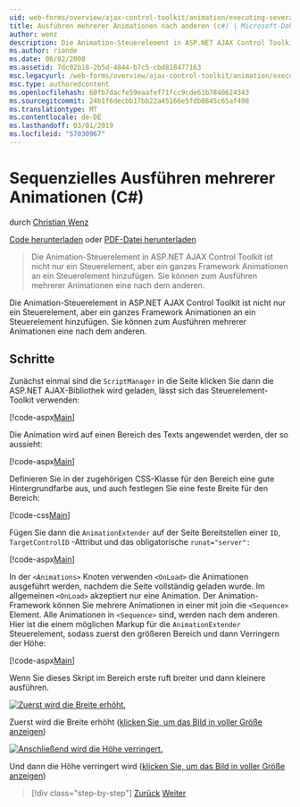 ```yaml
---
uid: web-forms/overview/ajax-control-toolkit/animation/executing-several-animations-after-each-other-cs
title: Ausführen mehrerer Animationen nach anderen (c#) | Microsoft-Dokumentation
author: wenz
description: Die Animation-Steuerelement in ASP.NET AJAX Control Toolkit ist nicht nur ein Steuerelement, aber ein ganzes Framework Animationen an ein Steuerelement hinzufügen. Er ermöglicht es, durch Fallenlassen ausführen...
ms.author: riande
ms.date: 06/02/2008
ms.assetid: 7dc02b18-2b5d-4844-b7c5-cbd818477163
msc.legacyurl: /web-forms/overview/ajax-control-toolkit/animation/executing-several-animations-after-each-other-cs
msc.type: authoredcontent
ms.openlocfilehash: 60fb7dacfe59eaafef71fcc9cde61b7840624343
ms.sourcegitcommit: 24b1f6decbb17bb22a45166e5fdb0845c65af498
ms.translationtype: MT
ms.contentlocale: de-DE
ms.lasthandoff: 03/01/2019
ms.locfileid: "57030967"
---
```

<a name="executing-several-animations-after-each-other-c"></a>Sequenzielles Ausführen mehrerer Animationen (C#)
====================
durch [Christian Wenz](https://github.com/wenz)

[Code herunterladen](http://download.microsoft.com/download/f/9/a/f9a26acd-8df4-4484-8a18-199e4598f411/Animation3.cs.zip) oder [PDF-Datei herunterladen](http://download.microsoft.com/download/6/7/1/6718d452-ff89-4d3f-a90e-c74ec2d636a3/animation3CS.pdf)

> Die Animation-Steuerelement in ASP.NET AJAX Control Toolkit ist nicht nur ein Steuerelement, aber ein ganzes Framework Animationen an ein Steuerelement hinzufügen. Sie können zum Ausführen mehrerer Animationen eine nach dem anderen.


Die Animation-Steuerelement in ASP.NET AJAX Control Toolkit ist nicht nur ein Steuerelement, aber ein ganzes Framework Animationen an ein Steuerelement hinzufügen. Sie können zum Ausführen mehrerer Animationen eine nach dem anderen.

## <a name="steps"></a>Schritte

Zunächst einmal sind die `ScriptManager` in die Seite klicken Sie dann die ASP.NET AJAX-Bibliothek wird geladen, lässt sich das Steuerelement-Toolkit verwenden:

[!code-aspx[Main](executing-several-animations-after-each-other-cs/samples/sample1.aspx)]

Die Animation wird auf einen Bereich des Texts angewendet werden, der so aussieht:

[!code-aspx[Main](executing-several-animations-after-each-other-cs/samples/sample2.aspx)]

Definieren Sie in der zugehörigen CSS-Klasse für den Bereich eine gute Hintergrundfarbe aus, und auch festlegen Sie eine feste Breite für den Bereich:

[!code-css[Main](executing-several-animations-after-each-other-cs/samples/sample3.css)]

Fügen Sie dann die `AnimationExtender` auf der Seite Bereitstellen einer `ID`, `TargetControlID` -Attribut und das obligatorische `runat="server":`

[!code-aspx[Main](executing-several-animations-after-each-other-cs/samples/sample4.aspx)]

In der `<Animations>` Knoten verwenden `<OnLoad>` die Animationen ausgeführt werden, nachdem die Seite vollständig geladen wurde. Im allgemeinen `<OnLoad>` akzeptiert nur eine Animation. Der Animation-Framework können Sie mehrere Animationen in einer mit join die `<Sequence>` Element. Alle Animationen in `<Sequence>` sind, werden nach dem anderen. Hier ist die einem möglichen Markup für die `AnimationExtender` Steuerelement, sodass zuerst den größeren Bereich und dann Verringern der Höhe:

[!code-aspx[Main](executing-several-animations-after-each-other-cs/samples/sample5.aspx)]

Wenn Sie dieses Skript im Bereich erste ruft breiter und dann kleinere ausführen.


[![Zuerst wird die Breite erhöht.](executing-several-animations-after-each-other-cs/_static/image2.png)](executing-several-animations-after-each-other-cs/_static/image1.png)

Zuerst wird die Breite erhöht ([klicken Sie, um das Bild in voller Größe anzeigen](executing-several-animations-after-each-other-cs/_static/image3.png))


[![Anschließend wird die Höhe verringert.](executing-several-animations-after-each-other-cs/_static/image5.png)](executing-several-animations-after-each-other-cs/_static/image4.png)

Und dann die Höhe verringert wird ([klicken Sie, um das Bild in voller Größe anzeigen](executing-several-animations-after-each-other-cs/_static/image6.png))

> [!div class="step-by-step"]
> [Zurück](executing-several-animations-at-the-same-time-cs.md)
> [Weiter](animation-depending-on-a-condition-cs.md)
